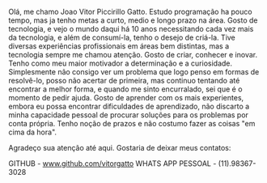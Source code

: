 Olá, me chamo Joao Vitor Piccirillo Gatto. Estudo programação ha pouco tempo, mas ja tenho metas a curto, medio e longo prazo na área. 
Gosto de tecnologia, e vejo o mundo daqui há 10 anos necessitando cada vez mais da tecnologia, e além de consumí-la, tenho 
o desejo de criá-la.
Tive diversas experiências profissionais em áreas bem distintas, mas a tecnologia sempre me chamou atenção. 
Gosto de criar, conhecer e inovar. Tenho como meu maior motivador a determinação e a curiosidade. Simplesmente não consigo
ver um problema que logo penso em formas de resolvê-lo, posso não acertar de primeira, mas continuo tentando até encontrar
a melhor forma, e quando me sinto encurralado, sei que é o momento de pedir ajuda. Gosto de aprender com os mais experientes, 
embora eu possa encontrar dificuldades de aprendizado, não discarto a minha capacidade pessoal de procurar soluções para 
os problemas por conta própria. Tenho noção de prazos e não costumo fazer as coisas "em cima da hora".

Agradeço sua atenção até aqui. Gostaria de deixar meus contatos:

GITHUB - www.github.com/vitorgatto
WHATS APP PESSOAL - (11).98367-3028
